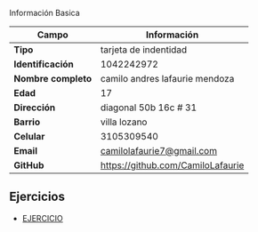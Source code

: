 Información Basica

| Campo | Información |
| --- | --- |
| **Tipo** | tarjeta de indentidad |
| **Identificación** | 1042242972 |
| **Nombre completo** | camilo andres lafaurie mendoza |
| **Edad** | 17 |
| **Dirección** | diagonal 50b 16c # 31|
| **Barrio** | villa lozano |
| **Celular** | 3105309540 |
| **Email** | camilolafaurie7@gmail.com |
| **GitHub** |https://github.com/CamiloLafaurie|

## Ejercicios
- [EJERCICIO](ejercicios.md)